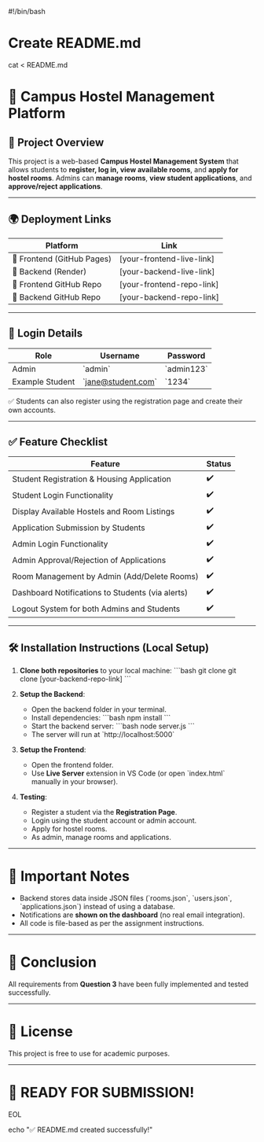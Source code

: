 #!/bin/bash

# Create README.md
cat <<EOL > README.md
# 🏫 Campus Hostel Management Platform

## 📖 Project Overview
This project is a web-based **Campus Hostel Management System** that allows students to **register, log in, view available rooms**, and **apply for hostel rooms**.
Admins can **manage rooms**, **view student applications**, and **approve/reject applications**.

---

## 🌍 Deployment Links

| Platform             | Link                          |
|----------------------|-------------------------------|
| 🚀 Frontend (GitHub Pages) | [your-frontend-live-link]     |
| 🚀 Backend (Render)    | [your-backend-live-link]      |
| 📂 Frontend GitHub Repo | [your-frontend-repo-link]     |
| 📂 Backend GitHub Repo  | [your-backend-repo-link]      |

---

## 🔐 Login Details

| Role            | Username             | Password    |
|-----------------|----------------------|-------------|
| Admin           | \`admin\`              | \`admin123\`  |
| Example Student | \`jane@student.com\`   | \`1234\`      |

✅ Students can also register using the registration page and create their own accounts.

---

## ✅ Feature Checklist

| Feature                                      | Status |
|----------------------------------------------|--------|
| Student Registration & Housing Application   | ✔️     |
| Student Login Functionality                  | ✔️     |
| Display Available Hostels and Room Listings  | ✔️     |
| Application Submission by Students           | ✔️     |
| Admin Login Functionality                    | ✔️     |
| Admin Approval/Rejection of Applications     | ✔️     |
| Room Management by Admin (Add/Delete Rooms)  | ✔️     |
| Dashboard Notifications to Students (via alerts) | ✔️     |
| Logout System for both Admins and Students   | ✔️     |

---

## 🛠️ Installation Instructions (Local Setup)

1. **Clone both repositories** to your local machine:
   \`\`\`bash
   git clone 
   git clone [your-backend-repo-link]
   \`\`\`

2. **Setup the Backend**:
   - Open the backend folder in your terminal.
   - Install dependencies:
     \`\`\`bash
     npm install
     \`\`\`
   - Start the backend server:
     \`\`\`bash
     node server.js
     \`\`\`
   - The server will run at \`http://localhost:5000\`

3. **Setup the Frontend**:
   - Open the frontend folder.
   - Use **Live Server** extension in VS Code (or open \`index.html\` manually in your browser).

4. **Testing**:
   - Register a student via the **Registration Page**.
   - Login using the student account or admin account.
   - Apply for hostel rooms.
   - As admin, manage rooms and applications.

---

# 📝 Important Notes
- Backend stores data inside JSON files (\`rooms.json\`, \`users.json\`, \`applications.json\`) instead of using a database.
- Notifications are **shown on the dashboard** (no real email integration).
- All code is file-based as per the assignment instructions.

---

# 🎯 Conclusion
All requirements from **Question 3** have been fully implemented and tested successfully.

---

# 📄 License
This project is free to use for academic purposes.

---

# 🚀 READY FOR SUBMISSION!
EOL

echo "✅ README.md created successfully!"
